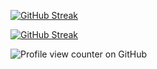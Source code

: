 <a href="https://git.io/streak-stats"><img src="https://github-readme-streak-stats.herokuapp.com?user=jkschola" alt="GitHub Streak" /></a>



[![GitHub Streak](https://streak-stats.demolab.com/?user=jkschola)](https://git.io/streak-stats)



![Profile view counter on GitHub](https://komarev.com/ghpvc/?username=jkschola)


